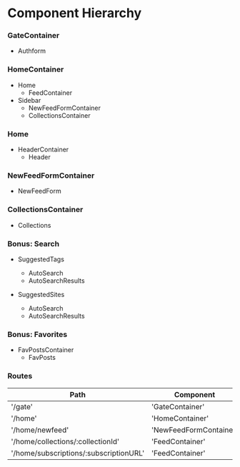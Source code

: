 # Component Hierarchy

### GateContainer
  * Authform

### HomeContainer
  * Home
    * FeedContainer
  * Sidebar
    * NewFeedFormContainer
    * CollectionsContainer

### Home
  * HeaderContainer
    * Header   

### NewFeedFormContainer
  * NewFeedForm

### CollectionsContainer
  * Collections

### Bonus: Search
  * SuggestedTags
    * AutoSearch
    * AutoSearchResults
  * SuggestedSites

    * AutoSearch
    * AutoSearchResults

### Bonus: Favorites
  * FavPostsContainer
    * FavPosts

### Routes

| Path | Component |
|------|-----------|
| '/gate' | 'GateContainer' |
| '/home' |  'HomeContainer' |
| '/home/newfeed'| 'NewFeedFormContainer' |
| '/home/collections/:collectionId'  | 'FeedContainer' |
| '/home/subscriptions/:subscriptionURL' | 'FeedContainer' |
